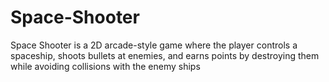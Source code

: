 # Space-Shooter
Space Shooter is a 2D arcade-style game where the player controls a spaceship, shoots bullets at enemies, and earns points by destroying them while avoiding collisions with the enemy ships
